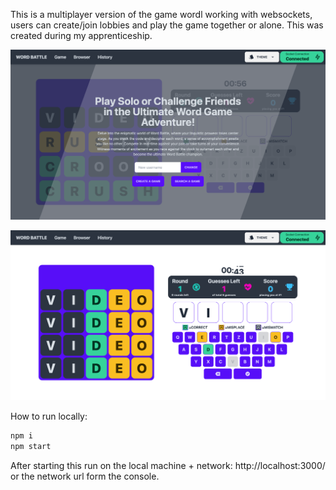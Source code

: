 This is a multiplayer version of the game wordl working with websockets, users can create/join lobbies and play the game together or alone. This was created during my apprenticeship.

![preview of landing page](/images/image.png)

![ingame screenshot](/images/image-1.png)

How to run locally:

```bash
npm i
npm start
```

After starting this run on the local machine + network:
http://localhost:3000/ or the network url form the console.
